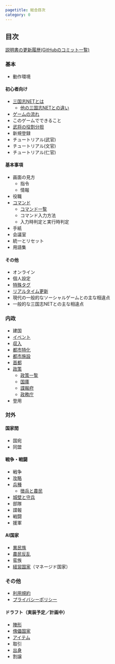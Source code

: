 ```yaml
---
pagetitle: 総合目次
category: 0
---
```


## 目次

[説明書の更新履歴(GitHubのコミット一覧)](https://github.com/kmycode/sangokukmy-doc/commits/master)

### 基本
* 動作環境

#### 初心者向け
* [三国志NETとは](bas-about.html)
  * [他の三国志NETとの違い](bas-differences.html)
* [ゲームの流れ](bas-cycle.html)
* このゲームでできること
* [武将の役割分担](bas-jobs.html)
* 新規登録
* チュートリアル(武官)
* チュートリアル(文官)
* チュートリアル(仁官)

#### 基本事項
* 画面の見方
  * 指令
  * 情報
* 役職
* [コマンド](bas-command.html)
  * [コマンド一覧](bas-commands.html)
  * コマンド入力方法
  * 入力時判定と実行時判定
* 手紙
* 会議室
* 統一とリセット
* 用語集

#### その他
* オンライン
* 個人設定
* [特殊タグ](bas-tags.html)
* [リアルタイム更新](bas-realtime.html)
* 現代の一般的なソーシャルゲームとの主な相違点
* 一般的な三国志NETとの主な相違点

### 内政
* 建国
* [イベント](dom-event.html)
* [収入](dom-income.html)
* [都市特化](dom-towntype.html)
* [都市施設](dom-townbuilding.html)
* [首都](dom-capital.html)
* [政策](dom-policy.html)
  * [政策一覧](dom-policies.html)
  * [国庫](dom-storage.html)
  * [諜報府](dom-scouters.html)
  * [政務庁](dom-secretaries.html)
* 登用

### 対外
#### 国家間
* 国宛
* 同盟

#### 戦争・戦闘
* 戦争
* [攻略](dip-townwar.html)
* [兵種](dip-soldiers.html)
  * [徴兵と農民](dip-getsol.html)
* [城壁と守兵](dip-wallguards.html)
* 部隊
* 諜報
* 戦闘
* 援軍

#### AI国家
* [異民族](dip-terrorist.html)
* [農民反乱](dip-farmer.html)
* 蛮族
* [経営国家](dip-managed.html)（マネージド国家）

### その他
* [利用規約](oth-termsofservice.html)
* [プライバシーポリシー](oth-privacypolicy.html)

#### ドラフト（実装予定／計画中）
* [陣形](dip-formation.html)
* [傀儡国家](dip-puppet.html)
* [アイテム](bas-item.html)
* 取引
* [出身](bas-from.html)
* 割譲
